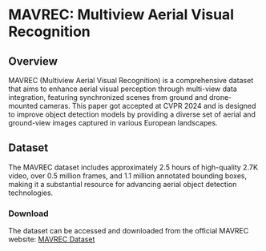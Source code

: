 # MAVREC: Multiview Aerial Visual Recognition

## Overview
MAVREC (Multiview Aerial Visual Recognition) is a comprehensive dataset that aims to enhance aerial visual perception through multi-view data integration, featuring synchronized scenes from ground and drone-mounted cameras. This paper got accepted at CVPR 2024  and is designed to improve object detection models by providing a diverse set of aerial and ground-view images captured in various European landscapes.

## Dataset
The MAVREC dataset includes approximately 2.5 hours of high-quality 2.7K video, over 0.5 million frames, and 1.1 million annotated bounding boxes, making it a substantial resource for advancing aerial object detection technologies.

### Download
The dataset can be accessed and downloaded from the official MAVREC website:
[MAVREC Dataset](https://mavrec.github.io)

